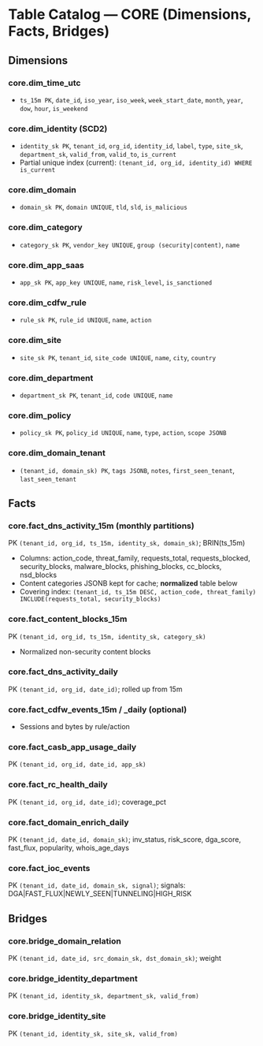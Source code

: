 # Table Catalog — CORE (Dimensions, Facts, Bridges)

## Dimensions
### core.dim_time_utc
- `ts_15m PK`, `date_id`, `iso_year`, `iso_week`, `week_start_date`, `month`, `year`, `dow`, `hour`, `is_weekend`

### core.dim_identity (SCD2)
- `identity_sk PK`, `tenant_id`, `org_id`, `identity_id`, `label`, `type`, `site_sk`, `department_sk`, `valid_from`, `valid_to`, `is_current`
- Partial unique index (current): `(tenant_id, org_id, identity_id) WHERE is_current`

### core.dim_domain
- `domain_sk PK`, `domain UNIQUE`, `tld`, `sld`, `is_malicious`

### core.dim_category
- `category_sk PK`, `vendor_key UNIQUE`, `group (security|content)`, `name`

### core.dim_app_saas
- `app_sk PK`, `app_key UNIQUE`, `name`, `risk_level`, `is_sanctioned`

### core.dim_cdfw_rule
- `rule_sk PK`, `rule_id UNIQUE`, `name`, `action`

### core.dim_site
- `site_sk PK`, `tenant_id`, `site_code UNIQUE`, `name`, `city`, `country`

### core.dim_department
- `department_sk PK`, `tenant_id`, `code UNIQUE`, `name`

### core.dim_policy
- `policy_sk PK`, `policy_id UNIQUE`, `name`, `type`, `action`, `scope JSONB`

### core.dim_domain_tenant
- `(tenant_id, domain_sk) PK`, `tags JSONB`, `notes`, `first_seen_tenant`, `last_seen_tenant`

## Facts
### core.fact_dns_activity_15m (monthly partitions)
PK `(tenant_id, org_id, ts_15m, identity_sk, domain_sk)`; BRIN(ts_15m)
- Columns: action_code, threat_family, requests_total, requests_blocked, security_blocks, malware_blocks, phishing_blocks, cc_blocks, nsd_blocks
- Content categories JSONB kept for cache; **normalized** table below
- Covering index: `(tenant_id, ts_15m DESC, action_code, threat_family) INCLUDE(requests_total, security_blocks)`

### core.fact_content_blocks_15m
PK `(tenant_id, org_id, ts_15m, identity_sk, category_sk)`
- Normalized non-security content blocks

### core.fact_dns_activity_daily
PK `(tenant_id, org_id, date_id)`; rolled up from 15m

### core.fact_cdfw_events_15m / _daily (optional)
- Sessions and bytes by rule/action

### core.fact_casb_app_usage_daily
PK `(tenant_id, org_id, date_id, app_sk)`

### core.fact_rc_health_daily
PK `(tenant_id, org_id, date_id)`; coverage_pct

### core.fact_domain_enrich_daily
PK `(tenant_id, date_id, domain_sk)`; inv_status, risk_score, dga_score, fast_flux, popularity, whois_age_days

### core.fact_ioc_events
PK `(tenant_id, date_id, domain_sk, signal)`; signals: DGA|FAST_FLUX|NEWLY_SEEN|TUNNELING|HIGH_RISK

## Bridges
### core.bridge_domain_relation
PK `(tenant_id, date_id, src_domain_sk, dst_domain_sk)`; weight

### core.bridge_identity_department
PK `(tenant_id, identity_sk, department_sk, valid_from)`

### core.bridge_identity_site
PK `(tenant_id, identity_sk, site_sk, valid_from)`
